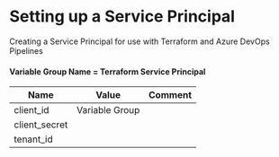 # Setting up a Service Principal

Creating a Service Principal for use with Terraform and Azure DevOps Pipelines

#### Variable Group Name = Terraform Service Principal

| Name                        | Value           | Comment         |
| --------------------------- |:--------------:| -------------  |
| client_id | Variable Group |  |
| client_secret |
| tenant_id |